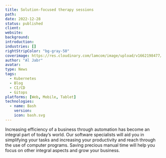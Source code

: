 ```yaml
---
title: Solution-focused therapy sessions
path:
date: 2022-12-28
status: published
client:
website:
background:
introduction:
industries: []
rightStripColor: "bg-gray-50"
coverimage: https://res.cloudinary.com/lamcom/image/upload/v1662198477/lamhouse/icon/appdevelopment_lc9nfw.png
author: "Al Jabr"
avatar:
type: News
tags:
  - Kubernetes
  - Blog
  - CI/CD
  - Gitops
platforms: [Web, Mobile, Tablet]
technologies:
  - name: Bash
    version:
    icon: bash.svg
---
```


Increasing efficiency of a business through automation has become an integral part of today’s world. Our software specialists will aid you in simplifying your tasks and increasing your productivity and reach through the use of computer programs. Saving precious manual time will help you focus on other integral aspects and grow your business.

<!--more-->

